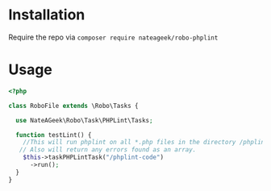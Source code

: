# Installation
Require the repo via `composer require nateageek/robo-phplint`
# Usage
```php
<?php

class RoboFile extends \Robo\Tasks {

  use NateAGeek\Robo\Task\PHPLint\Tasks;

  function testLint() {
    //This will run phplint on all *.php files in the directory /phplint-code 
   // Also will return any errors found as an array.
    $this->taskPHPLintTask("/phplint-code")
      ->run();
  }
}
```